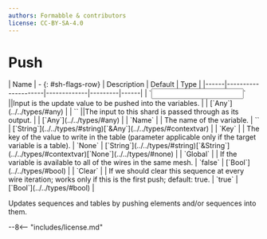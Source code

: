 ```yaml
---
authors: Formabble & contributors
license: CC-BY-SA-4.0
---
```



# Push

<div class="sh-parameters" markdown="1">
| Name | - {: #sh-flags-row} | Description | Default | Type |
|------|---------------------|-------------|---------|------|
| `<input>` ||Input is the update value to be pushed into the variables. | | [`Any`](../../types/#any) |
| `<output>` ||The input to this shard is passed through as its output. | | [`Any`](../../types/#any) |
| `Name` |  | The name of the variable. | `` | [`String`](../../types/#string)[`&Any`](../../types/#contextvar) |
| `Key` |  | The key of the value to write in the table (parameter applicable only if the target variable is a table). | `None` | [`String`](../../types/#string)[`&String`](../../types/#contextvar)[`None`](../../types/#none) |
| `Global` |  | If the variable is available to all of the wires in the same mesh. | `false` | [`Bool`](../../types/#bool) |
| `Clear` |  | If we should clear this sequence at every wire iteration; works only if this is the first push; default: true. | `true` | [`Bool`](../../types/#bool) |

</div>

Updates sequences and tables by pushing elements and/or sequences into them.

--8<-- "includes/license.md"

